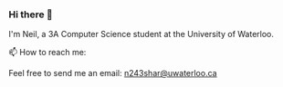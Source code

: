 ### Hi there 👋

I'm Neil, a 3A Computer Science student at the University of Waterloo.


📫 How to reach me:

   Feel free to send me an email: [n243shar@uwaterloo.ca](mailto:n243shar@uwaterloo.ca)
    
<!--
**neilsharma2003/neilsharma2003** is a ✨ _special_ ✨ repository because its `README.md` (this file) appears on your GitHub profile.

Here are some ideas to get you started:

- 🔭 I’m currently working on ...
- 🌱 I’m currently learning ...
- 👯 I’m looking to collaborate on ...
- 🤔 I’m looking for help with ...
- 💬 Ask me about ...
- 📫 How to reach me: ...
- 😄 Pronouns: ...
- ⚡ Fun fact: ...
-->
